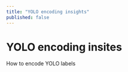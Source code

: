 ```yaml
---
title: "YOLO encoding insights"
published: false
---
```


# YOLO encoding insites

How to encode YOLO labels